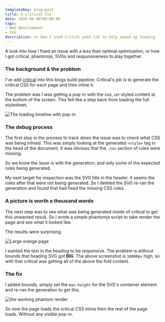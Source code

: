 ```yaml
---
templateKey: blog-post
title: A critical fix
date: 2016-06-08T00:00:00
tags:
- Web development
- SVG
description: or How I used critcal path CSS to help speed up loading
---
```


A look into how I fixed an issue with a less than optimal optimisation, or how I got critical, phantomjs, SVGs and responsiveness to play together.

### The background & the problem

I've add [critical](https://github.com/addyosmani/critical) into this blogs build pipeline. Critical's job is to generate the critical CSS for each page and then inline it.

The problem was I was getting a pop-in with the css, un-styled content at the bottom of the screen. This felt like a step back from loading the full stylesheet.

![The loading timeline with pop-in](/images/popin-timeline.png)

### The debug process

The first stop in the process to track down the issue was to check what CSS was being inlined. This was simply looking at the generated `<style>` tag in the head of the document. It was obvious that the `.nav` section of rules were missing.

So we know the issue is with the generation; and only some of the expected rules being generated.

My next target for inspection was the SVG title in the header. It seems the rules after that were not being generated. So I deleted the SVG re-ran the generation and found that had fixed the missing CSS rules.

### A picture is worth a thousand words

The next step was to see what was being generated inside of critical to get this unwanted result. So I wrote a simple phantomjs script to take render the page and see what it looked like.

<script src="https://gist.github.com/adsanderson/f2b857633b0ae930f83514334e62fbd2.js"></script>

The results were surprising.

![Large orange page](/images/zoomed-out.png)

I wanted the text in the heading to be responsive. The problem is without bounds that heading SVG got **BIG**. The above screenshot is `10000px` high, so with that critical was getting all of the above the fold content.

### The fix

I added bounds, simply set the `max-height` for the SVG's container element and re-ran the generation to get this.

![the working phantom render](/images/the-working-generation.png)

So now the page loads the critical CSS inline then the rest of the page loads. Without any visible pop-in.
